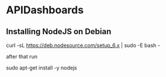 # APIDashboards

## Installing NodeJS on Debian


curl -sL https://deb.nodesource.com/setup_6.x | sudo -E bash -

after that run

sudo apt-get install -y nodejs
